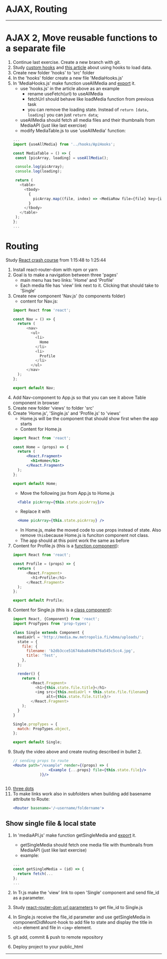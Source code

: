 # AJAX, Routing

---

# AJAX 2, Move reusable functions to a separate file

1. Continue last exercise. Create a new branch with git.
1. Study [custom hooks](https://reactjs.org/docs/hooks-custom.html) and [this article](https://medium.com/@cwlsn/how-to-fetch-data-with-react-hooks-in-a-minute-e0f9a15a44d6) about using hooks to load data.
1. Create new folder 'hooks' to 'src' folder
1. In the 'hooks' folder create a new file 'MediaHooks.js'
1. In 'MediaHooks.js' make function useAllMedia and [export](https://developer.mozilla.org/en-US/docs/Web/JavaScript/Reference/Statements/export) it.
    - use 'hooks.js' in the article above as an example
       - rename useFetch(url) to useAllMedia
       - fetchUrl should behave like loadMedia function from previous task
       - you can remove the loading state. Instead of `return [data, loading]` you can just `return data`; 
    - useAllMedia should fetch all media files and their thumbnails from MediaAPI (just like last exercise)
    - modify MediaTable.js to use 'useAllMedia' function:
    ```javascript
    ...
   import {useAllMedia} from '../hooks/ApiHooks';
   
   const MediaTable = () => {
     const [picArray, loading] = useAllMedia();
   
     console.log(picArray);
     console.log(loading);
   
     return (
       <table>
         <tbody>
           {
             picArray.map((file, index) => <MediaRow file={file} key={index}/>)
           }
         </tbody>
       </table>
     );
   };
    ...
    ```

# Routing 

Study [React crash course](https://www.youtube.com/watch?v=sBws8MSXN7A) from 1:15:48  to 1:25:44

1. Install react-router-dom with npm or yarn
1. Goal is to make a navigation between three 'pages'
    * main menu has two links: 'Home' and 'Profile'
    * Each media file has 'view' link next to it. Clicking that should take to 'Single'
1. Create new component 'Nav.js' (to components folder)
    * content for Nav.js:
    ```javascript
    import React from 'react';
    
    const Nav = () => {
      return (
          <nav>
            <ul>
              <li>
                Home
              </li>
              <li>
                Profile
              </li>
            </ul>
          </nav>
      );
    };
    
    export default Nav;
    ```
1. Add Nav-component to App.js so that you can see it above Table component in browser
1. Create new folder 'views' to folder 'src'
1. Create 'Home.js', 'Single.js' and 'Profile.js' to 'views'
    * Home.js will be the component that should show first when the app starts
    * Content for Home.js
    ```jsx harmony
    import React from 'react';
    
    const Home = (props) => {
      return (
          <React.Fragment>
            <h1>Home</h1>
          </React.Fragment>
      );
    };
    
    export default Home;
    ```
    * Move the following jsx from App.js to Home.js
    ```jsx harmony
      <Table picArray={this.state.picArray}/>
    ```
    * Replace it with
    ```jsx harmony
      <Home picArray={this.state.picArray} />
    ``` 
    * In Home.js, make the moved code to use props instead of state. Also remove `this`because Home.js is funciton component not class.
    * The app should at this point work the same as before
1. Content for Profile.js (this is a [function component](https://reactjs.org/docs/components-and-props.html#function-and-class-components)):
    ```javascript
    import React from 'react';
    
    const Profile = (props) => {
      return (
          <React.Fragment>
            <h1>Profile</h1>
          </React.Fragment>
      );
    };
    
    export default Profile;
    ```
1. Content for Single.js (this is a [class component](https://reactjs.org/docs/components-and-props.html#function-and-class-components)):
   ```javascript
   import React, {Component} from 'react';
   import PropTypes from 'prop-types';
   
   class Single extends Component {
     mediaUrl = 'http://media.mw.metropolia.fi/wbma/uploads/';
     state = {
       file: {
         filename: 'b2db3cce51674aba84d9476a545c5cc4.jpg',
         title: 'Test',
       },
     };   
   
     render() {
       return (
           <React.Fragment>
             <h1>{this.state.file.title}</h1>
             <img src={this.mediaUrl + this.state.file.filename}
                  alt={this.state.file.title}/>
           </React.Fragment>
       );
     }   
   }
   
   Single.propTypes = {
     match: PropTypes.object,
   };
   
   export default Single;
   ```
1. Study the video above and create routing described in bullet 2.
    ```jsx harmony
    // sending props to route
    <Route path="/example" render={(props) => (
                    <Example {...props} file={this.state.file}/>
                )}/>
    ```
    ```javascript
1. [three dots](https://developer.mozilla.org/en-US/docs/Web/JavaScript/Reference/Operators/Spread_syntax)
1. To make links work also in subfolders when building add basename attribute to Route:
    ```jsx harmony
    <Router basename='/~username/foldername'>
    ```
## Show single file & local state
  
1. In 'mediaAPI.js' make function getSingleMedia and [export](https://developer.mozilla.org/en-US/docs/Web/JavaScript/Reference/Statements/export) it.
    - getSingleMedia should fetch one media file with thumbnails from MediaAPI (just like last exercise)
    * example: 
    ```javascript
    ...
    const getSingleMedia = (id) => {
      return fetch(...
    };
    ...
    ```
1. In Tr.js make the 'view' link to open 'Single' component and send file_id as a parameter.

1. Study [react-router-dom url parameters](https://tylermcginnis.com/react-router-url-parameters/) to get file_id to Single.js
1. In Single.js receive the file_id parameter and use getSingleMedia in componentDidMount-hook to add file to state and display the title in `<h1>` element and file in `<img>` element.
1. git add, commit & push to remote repository
1. Deploy project to your public_html 

---

